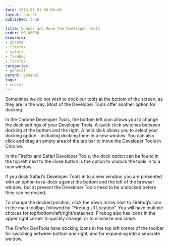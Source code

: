 ```yaml
---
date: 2013-01-01 00:00:00
layout: secret
published: true

title: Undock and Move the Developer Tools
order: 00-00600
browsers:
- chrome
- firefox
- safari
- firebug
- firefox
categories:
- general
parent: general
tags:
- secret
---
```


<p>Sometimes we do not wish to dock our tools at the bottom of the screen, as they are in the way. Most of the Developer Tools offer another option for docking.</p>

<p class="chrome">In the Chrome Developer Tools, the bottom left icon allows you to change the dock settings of your Developer Tools. A quick click switches between docking at the bottom and the right. A held click allows you to select your docking option - including docking them in a new window. You can also click and drag an empty area of the tab bar to move the Developer Tools in Chrome.</p>

<p class="firefox safari">In the Firefox and Safari Developer Tools, the dock option can be found in the top left next to the close button is the option to undock the tools in to a new window.</p>

<p class="safari">If you dock Safari's Developer Tools in to a new window, you are presented with an option to re-dock against the bottom and the left of the browser window; but at present the Developer Tools need to be undocked before they can be moved.</p>

<p class="firebug">To change the docked position, click the down arrow next to Firebug’s icon in the main toolbar, followed by “Firebug UI Location”. You will have multiple choices for top/bottom/left/right/detached. Firebug also has icons in the upper right corner to quickly change, or to minimize and close.</p>

<p class="firefox">The Firefox DevTools have docking icons in the top left corner of the toolbar for switching between bottom and right, and for expanding into a separate window.</p>
